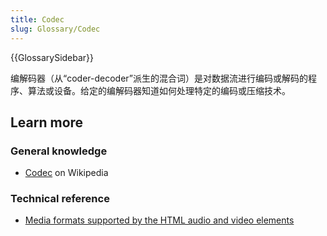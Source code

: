 ```yaml
---
title: Codec
slug: Glossary/Codec
---
```


{{GlossarySidebar}}

编解码器（从“coder-decoder”派生的混合词）是对数据流进行编码或解码的程序、算法或设备。给定的编解码器知道如何处理特定的编码或压缩技术。

## Learn more

### General knowledge

- [Codec](https://zh.wikipedia.org/wiki/Codec) on Wikipedia

### Technical reference

- [Media formats supported by the HTML audio and video elements](/zh-CN/docs/Web/Media/Formats)
